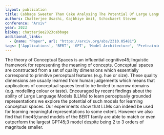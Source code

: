 ```yaml
---
layout: publication
title: Cabbage Sweeter Than Cake Analysing The Potential Of Large Language Models For Learning Conceptual Spaces
authors: Chatterjee Usashi, Gajbhiye Amit, Schockaert Steven
conference: "Arxiv"
year: 2023
bibkey: chatterjee2023cabbage
additional_links:
  - {name: "Paper", url: "https://arxiv.org/abs/2310.05481"}
tags: ['Applications', 'BERT', 'GPT', 'Model Architecture', 'Pretraining Methods', 'RAG', 'Tools']
---
```

The theory of Conceptual Spaces is an influential cognitive45;linguistic framework for representing the meaning of concepts. Conceptual spaces are constructed from a set of quality dimensions which essentially correspond to primitive perceptual features (e.g. hue or size). These quality dimensions are usually learned from human judgements which means that applications of conceptual spaces tend to be limited to narrow domains (e.g. modelling colour or taste). Encouraged by recent findings about the ability of Large Language Models (LLMs) to learn perceptually grounded representations we explore the potential of such models for learning conceptual spaces. Our experiments show that LLMs can indeed be used for learning meaningful representations to some extent. However we also find that fine45;tuned models of the BERT family are able to match or even outperform the largest GPT45;3 model despite being 2 to 3 orders of magnitude smaller.
